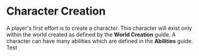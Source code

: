# Character Creation

A player's first effort is to create a character. This character will exist only within the world created as defined by the **World Creation** guide. 
A character can have many abilities which are defined in the **Abilities** guide.
Test
